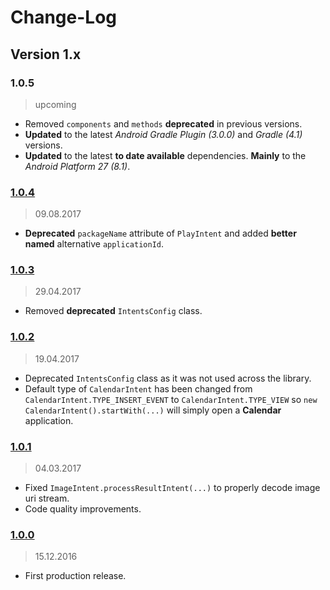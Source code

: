 Change-Log
===============

## Version 1.x ##

### 1.0.5 ###
> upcoming

- Removed `components` and `methods` **deprecated** in previous versions.
- **Updated** to the latest _Android Gradle Plugin (3.0.0)_ and _Gradle (4.1)_ versions.
- **Updated** to the latest **to date available** dependencies. **Mainly** to the _Android Platform 27 (8.1)_.

### [1.0.4](https://github.com/universum-studios/android_intents/releases/tag/v1.0.4) ###
> 09.08.2017

- **Deprecated** `packageName` attribute of `PlayIntent` and added **better named** alternative `applicationId`.

### [1.0.3](https://github.com/universum-studios/android_intents/releases/tag/v1.0.3) ###
> 29.04.2017

- Removed **deprecated** `IntentsConfig` class.

### [1.0.2](https://github.com/universum-studios/android_intents/releases/tag/v1.0.2) ###
> 19.04.2017

- Deprecated `IntentsConfig` class as it was not used across the library.
- Default type of `CalendarIntent` has been changed from `CalendarIntent.TYPE_INSERT_EVENT` to 
  `CalendarIntent.TYPE_VIEW` so `new CalendarIntent().startWith(...)` will simply open a **Calendar**
  application.

### [1.0.1](https://github.com/universum-studios/android_intents/releases/tag/v1.0.1) ###
> 04.03.2017

- Fixed `ImageIntent.processResultIntent(...)` to properly decode image uri stream.
- Code quality improvements.

### [1.0.0](https://github.com/universum-studios/android_intents/releases/tag/v1.0.0) ###
> 15.12.2016

- First production release.